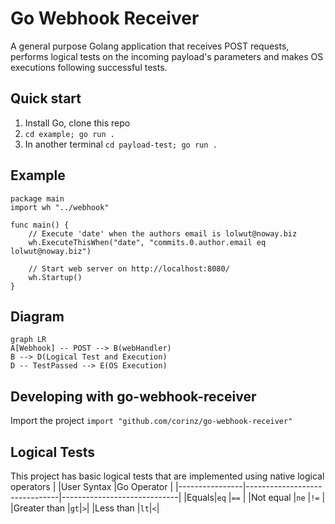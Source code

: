# Go Webhook Receiver

A general purpose Golang application that receives POST requests, performs logical tests on the incoming payload's parameters and makes OS executions following successful tests.


## Quick start
1. Install Go, clone this repo
2. `cd example; go run .`
3. In another terminal `cd payload-test; go run .`

## Example
```
package main
import wh "../webhook"

func main() {
	// Execute 'date' when the authors email is lolwut@noway.biz
	wh.ExecuteThisWhen("date", "commits.0.author.email eq lolwut@noway.biz")

	// Start web server on http://localhost:8080/
	wh.Startup()
}
```

## Diagram

```mermaid
graph LR
A[Webhook] -- POST --> B(webHandler)
B --> D(Logical Test and Execution)
D -- TestPassed --> E(OS Execution)
```
## Developing with go-webhook-receiver

Import the project `import "github.com/corinz/go-webhook-receiver"`


## Logical Tests

This project has basic logical tests that are implemented using native logical operators
|                |User Syntax                          |Go Operator                        |
|----------------|-------------------------------|-----------------------------|
|Equals|`eq`            |`==`           |
|Not equal          |`ne`            |`!=`         |
|Greater than         |`gt`|`>`|
|Less than         |`lt`|`<`|